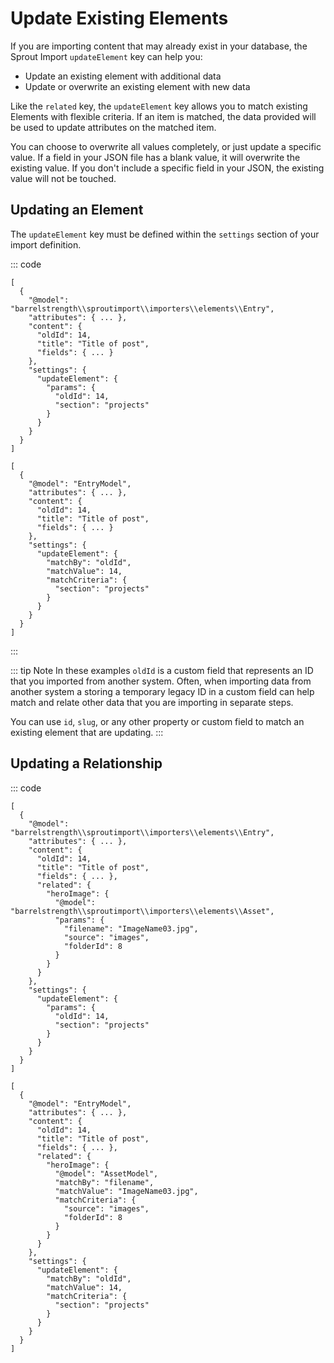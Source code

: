 # Update Existing Elements

If you are importing content that may already exist in your database, the Sprout Import `updateElement` key can help you:

- Update an existing element with additional data
- Update or overwrite an existing element with new data

Like the `related` key, the `updateElement` key allows you to match existing Elements with flexible criteria. If an item is matched, the data provided will be used to update attributes on the matched item. 

You can choose to overwrite all values completely, or just update a specific value. If a field in your JSON file has a blank value, it will overwrite the existing value. If you don't include a specific field in your JSON, the existing value will not be touched.

## Updating an Element

The `updateElement` key must be defined within the `settings` section of your import definition.

::: code

``` craft3
[
  {
    "@model": "barrelstrength\\sproutimport\\importers\\elements\\Entry",
    "attributes": { ... },
    "content": {
      "oldId": 14,
      "title": "Title of post",
      "fields": { ... }
    },
    "settings": {
      "updateElement": {
        "params": {
          "oldId": 14,
          "section": "projects"
        }
      }
    }
  }
]
```

``` craft2
[
  {
    "@model": "EntryModel",
    "attributes": { ... },
    "content": {
      "oldId": 14,
      "title": "Title of post",
      "fields": { ... }
    },
    "settings": {
      "updateElement": {
        "matchBy": "oldId",
        "matchValue": 14,
        "matchCriteria": {
          "section": "projects"
        }
      }
    }
  }
]
```

:::

::: tip Note
In these examples `oldId` is a custom field that represents an ID that you imported from another system. Often, when importing data from another system a storing a temporary legacy ID in a custom field can help match and relate other data that you are importing in separate steps.

You can use `id`, `slug`, or any other property or custom field to match an existing element that are updating.
::: 


## Updating a Relationship

::: code

``` craft3
[
  {
    "@model": "barrelstrength\\sproutimport\\importers\\elements\\Entry",
    "attributes": { ... },
    "content": {
      "oldId": 14,
      "title": "Title of post",
      "fields": { ... },
      "related": {
        "heroImage": {
          "@model": "barrelstrength\\sproutimport\\importers\\elements\\Asset",
          "params": {
            "filename": "ImageName03.jpg",
            "source": "images",
            "folderId": 8
          }
        }
      }
    },
    "settings": {
      "updateElement": {
        "params": {
          "oldId": 14,
          "section": "projects"
        }
      }
    }
  }
]
```

``` craft2
[
  {
    "@model": "EntryModel",
    "attributes": { ... },
    "content": {
      "oldId": 14,
      "title": "Title of post",
      "fields": { ... },
      "related": {
        "heroImage": {
          "@model": "AssetModel",
          "matchBy": "filename",
          "matchValue": "ImageName03.jpg",
          "matchCriteria": {
            "source": "images",
            "folderId": 8
          }
        }
      }
    },
    "settings": {
      "updateElement": {
        "matchBy": "oldId",
        "matchValue": 14,
        "matchCriteria": {
          "section": "projects"
        }
      }
    }
  }
]
```